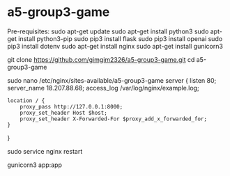 # a5-group3-game

Pre-requisites:
sudo apt-get update
sudo apt-get install python3
sudo apt-get install python3-pip
sudo pip3 install flask
sudo pip3 install openai
sudo pip3 install dotenv
sudo apt-get install nginx
sudo apt-get install gunicorn3

git clone https://github.com/gimgim2326/a5-group3-game.git
cd a5-group3-game

sudo nano /etc/nginx/sites-available/a5-group3-game
  server {
    listen 80;
    server_name 18.207.88.68;
    access_log  /var/log/nginx/example.log;

    location / {
        proxy_pass http://127.0.0.1:8000;
        proxy_set_header Host $host;
        proxy_set_header X-Forwarded-For $proxy_add_x_forwarded_for;
    }
  }

sudo service nginx restart

gunicorn3 app:app